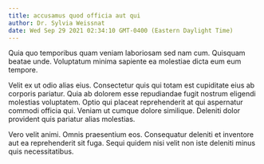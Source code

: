 ```yaml
---
title: accusamus quod officia aut qui
author: Dr. Sylvia Weissnat
date: Wed Sep 29 2021 02:34:10 GMT-0400 (Eastern Daylight Time)
---
```

Quia quo temporibus quam veniam laboriosam sed nam cum. Quisquam beatae unde. Voluptatum minima sapiente ea molestiae dicta eum eum tempore.

 Velit ex ut odio alias eius. Consectetur quis qui totam est cupiditate eius ab corporis pariatur. Quia ab dolorem esse repudiandae fugit nostrum eligendi molestias voluptatem. Optio qui placeat reprehenderit at qui aspernatur commodi officia qui. Veniam ut cumque dolore similique. Deleniti dolor provident quis pariatur alias molestias.

 Vero velit animi. Omnis praesentium eos. Consequatur deleniti et inventore aut ea reprehenderit sit fuga. Sequi quidem nisi velit non iste deleniti minus quis necessitatibus.